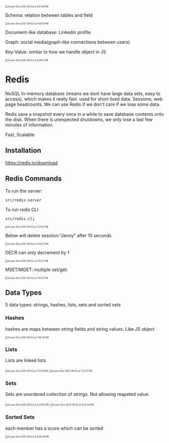 <img src="Index.assets/Screen Shot 2021-09-02 at 6.01.39 PM.png" alt="Screen Shot 2021-09-02 at 6.01.39 PM" style="zoom:50%;" />

Schema: relation between tables and field

<img src="Index.assets/Screen Shot 2021-09-02 at 5.48.14 PM.png" alt="Screen Shot 2021-09-02 at 5.48.14 PM" style="zoom:50%;" />

Document-like database: Linkedin profile

Graph: social media(graph-like connections between users)

Key-Value: similar to how we handle object in JS

<img src="Index.assets/Screen Shot 2021-09-02 at 6.09.15 PM.png" alt="Screen Shot 2021-09-02 at 6.09.15 PM" style="zoom:50%;" />

# Redis

NoSQL In-memory database (means we dont have large data sets, easy to access), which makes it really fast. used for short lived data. Sessions, web page headcounts. We can use Redis if we don't care if we lose some data.

Redis save a snapshot every once in a while to save database contents onto the disk. When there is unexpected shutdowns, we only lose a last few minutes of information.

Fast, Scalable

## Installation

https://redis.io/download

## Redis Commands

To run the server:

```shell
src/redis-server
```

To run redis CLI

```shell
src/redis-cli
```

<img src="Index.assets/Screen Shot 2021-09-02 at 7.37.23 PM.png" alt="Screen Shot 2021-09-02 at 7.37.23 PM" style="zoom:50%;" />

Below will delete sessiion:"Jenny" after 10 seconds

<img src="Index.assets/Screen Shot 2021-09-02 at 7.39.33 PM.png" alt="Screen Shot 2021-09-02 at 7.39.33 PM" style="zoom:50%;" />

DECR can only decrement by 1

<img src="Index.assets/Screen Shot 2021-09-02 at 7.41.27 PM.png" alt="Screen Shot 2021-09-02 at 7.41.27 PM" style="zoom:50%;" />

MSET/MGET: multiple set/get:

<img src="Index.assets/Screen Shot 2021-09-02 at 7.43.21 PM.png" alt="Screen Shot 2021-09-02 at 7.43.21 PM" style="zoom:50%;" />

## Data Types

5 data types: strings, hashes, lists, sets and sorted sets

### Hashes

hashes are maps between string fields and string values. Like JS object

<img src="Index.assets/Screen Shot 2021-09-02 at 7.48.28 PM.png" alt="Screen Shot 2021-09-02 at 7.48.28 PM" style="zoom:50%;" />

### Lists

Lists are linked lists

<img src="Index.assets/Screen Shot 2021-09-02 at 7.53.14 PM.png" alt="Screen Shot 2021-09-02 at 7.53.14 PM" style="zoom:50%;" />

<img src="Index.assets/Screen Shot 2021-09-02 at 7.53.57 PM.png" alt="Screen Shot 2021-09-02 at 7.53.57 PM" style="zoom:50%;" />

### Sets

Sets are unordered collection of strings. Not allowing reapeted value.

<img src="Index.assets/Screen Shot 2021-09-02 at 8.20.55 PM.png" alt="Screen Shot 2021-09-02 at 8.20.55 PM" style="zoom:50%;" />

<img src="Index.assets/Screen Shot 2021-09-02 at 8.22.34 PM.png" alt="Screen Shot 2021-09-02 at 8.22.34 PM" style="zoom:50%;" />

### Sorted Sets

each member has a score which can be sorted

<img src="Index.assets/Screen Shot 2021-09-02 at 8.25.39 PM.png" alt="Screen Shot 2021-09-02 at 8.25.39 PM" style="zoom:50%;" />